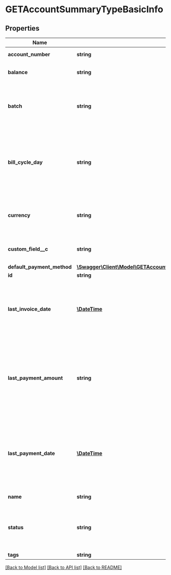 # GETAccountSummaryTypeBasicInfo

## Properties
Name | Type | Description | Notes
------------ | ------------- | ------------- | -------------
**account_number** | **string** | Account number. | [optional] 
**balance** | **string** | Current outstanding balance. | [optional] 
**batch** | **string** | The alias name given to a batch. A string of 50 characters or less. | [optional] 
**bill_cycle_day** | **string** | Billing cycle day (BCD), the day of the month when a bill run generates invoices for the account. | [optional] 
**currency** | **string** | A currency value. See [Customize Currencies](https://knowledgecenter.zuora.com/CB_Billing/Billing_Settings/Customize_Currencies) for more information. | [optional] 
**custom_field__c** | **string** | Any custom fields defined for this object. | [optional] 
**default_payment_method** | [**\Swagger\Client\Model\GETAccountSummaryTypeBasicInfoDefaultPaymentMethod**](GETAccountSummaryTypeBasicInfoDefaultPaymentMethod.md) |  | [optional] 
**id** | **string** | Account ID. | [optional] 
**last_invoice_date** | [**\DateTime**](Date.md) | Date of the most recent invoice for the account; null if no invoice has ever been generated. | [optional] 
**last_payment_amount** | **string** | Amount of the most recent payment collected for the account; null if no payment has ever been collected. | [optional] 
**last_payment_date** | [**\DateTime**](Date.md) | Date of the most recent payment collected for the account. Null if no payment has ever been collected. | [optional] 
**name** | **string** | Account name. | [optional] 
**status** | **string** | Account status; possible values are: &#x60;Active&#x60;, &#x60;Draft&#x60;, &#x60;Canceled&#x60;. | [optional] 
**tags** | **string** | dummy | [optional] 

[[Back to Model list]](../README.md#documentation-for-models) [[Back to API list]](../README.md#documentation-for-api-endpoints) [[Back to README]](../README.md)


